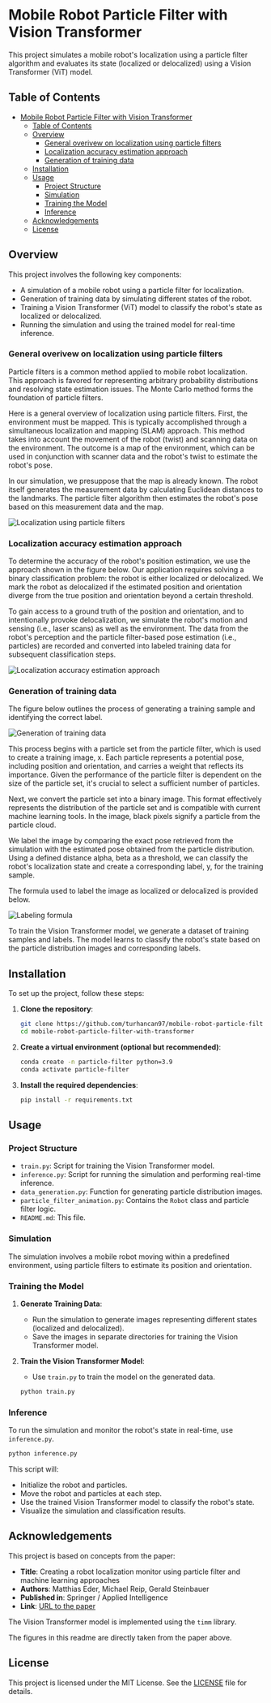 
# Mobile Robot Particle Filter with Vision Transformer

This project simulates a mobile robot's localization using a particle filter algorithm and evaluates its state (localized or delocalized) using a Vision Transformer (ViT) model.

## Table of Contents
- [Mobile Robot Particle Filter with Vision Transformer](#mobile-robot-particle-filter-with-vision-transformer)
  - [Table of Contents](#table-of-contents)
  - [Overview](#overview)
    - [General overivew on localization using particle filters](#general-overivew-on-localization-using-particle-filters)
    - [Localization accuracy estimation approach](#localization-accuracy-estimation-approach)
    - [Generation of training data](#generation-of-training-data)
  - [Installation](#installation)
  - [Usage](#usage)
    - [Project Structure](#project-structure)
    - [Simulation](#simulation)
    - [Training the Model](#training-the-model)
    - [Inference](#inference)
  - [Acknowledgements](#acknowledgements)
  - [License](#license)

## Overview

This project involves the following key components:
- A simulation of a mobile robot using a particle filter for localization.
- Generation of training data by simulating different states of the robot.
- Training a Vision Transformer (ViT) model to classify the robot's state as localized or delocalized.
- Running the simulation and using the trained model for real-time inference.

### General overivew on localization using particle filters

Particle filters is a common method applied to mobile robot localization. This approach is favored for representing arbitrary probability distributions and resolving state estimation issues. The Monte Carlo method forms the foundation of particle filters.

Here is a general overview of localization using particle filters. First, the environment must be mapped. This is typically accomplished through a simultaneous localization and mapping (SLAM) approach. This method takes into account the movement of the robot (twist) and scanning data on the environment. The outcome is a map of the environment, which can be used in conjunction with scanner data and the robot's twist to estimate the robot's pose.

In our simulation, we presuppose that the map is already known. The robot itself generates the measurement data by calculating Euclidean distances to the landmarks. The particle filter algorithm then estimates the robot's pose based on this measurement data and the map.

![Localization using particle filters](docs/images/particle-filter.png)

### Localization accuracy estimation approach

To determine the accuracy of the robot's position estimation, we use the approach shown in the figure below. Our application requires solving a binary classification problem: the robot is either localized or delocalized. We mark the robot as delocalized if the estimated position and orientation diverge from the true position and orientation beyond a certain threshold.

To gain access to a ground truth of the position and orientation, and to intentionally provoke delocalization, we simulate the robot's motion and sensing (i.e., laser scans) as well as the environment. The data from the robot's perception and the particle filter-based pose estimation (i.e., particles) are recorded and converted into labeled training data for subsequent classification steps.

![Localization accuracy estimation approach](docs/images/monitor.png)

### Generation of training data

The figure below outlines the process of generating a training sample and identifying the correct label.

![Generation of training data](docs/images/data-generation.png)

This process begins with a particle set from the particle filter, which is used to create a training image, x. Each particle represents a potential pose, including position and orientation, and carries a weight that reflects its importance. Given the performance of the particle filter is dependent on the size of the particle set, it's crucial to select a sufficient number of particles.

Next, we convert the particle set into a binary image. This format effectively represents the distribution of the particle set and is compatible with current machine learning tools. In the image, black pixels signify a particle from the particle cloud.

We label the image by comparing the exact pose retrieved from the simulation with the estimated pose obtained from the particle distribution. Using a defined distance alpha, beta as a threshold, we can classify the robot's localization state and create a corresponding label, y, for the training sample.

The formula used to label the image as localized or delocalized is provided below.

![Labeling formula](docs/images/labeling-formula.png)

To train the Vision Transformer model, we generate a dataset of training samples and labels. The model learns to classify the robot's state based on the particle distribution images and corresponding labels.

## Installation

To set up the project, follow these steps:

1. **Clone the repository**:
   ```bash
   git clone https://github.com/turhancan97/mobile-robot-particle-filter-with-transformer.git
   cd mobile-robot-particle-filter-with-transformer
   ```

2. **Create a virtual environment (optional but recommended)**:
   ```bash
   conda create -n particle-filter python=3.9
   conda activate particle-filter
   ```

3. **Install the required dependencies**:
   ```bash
   pip install -r requirements.txt
   ```

## Usage

### Project Structure

- `train.py`: Script for training the Vision Transformer model.
- `inference.py`: Script for running the simulation and performing real-time inference.
- `data_generation.py`: Function for generating particle distribution images.
- `particle_filter_animation.py`: Contains the `Robot` class and particle filter logic.
- `README.md`: This file.

### Simulation

The simulation involves a mobile robot moving within a predefined environment, using particle filters to estimate its position and orientation.

### Training the Model

1. **Generate Training Data**:
   - Run the simulation to generate images representing different states (localized and delocalized).
   - Save the images in separate directories for training the Vision Transformer model.

2. **Train the Vision Transformer Model**:
   - Use `train.py` to train the model on the generated data.
   ```bash
   python train.py
   ```

### Inference

To run the simulation and monitor the robot's state in real-time, use `inference.py`.

```bash
python inference.py
```

This script will:
- Initialize the robot and particles.
- Move the robot and particles at each step.
- Use the trained Vision Transformer model to classify the robot's state.
- Visualize the simulation and classification results.

## Acknowledgements

This project is based on concepts from the paper:

- **Title**: Creating a robot localization monitor using particle filter and machine learning approaches
- **Authors**: Matthias Eder, Michael Reip, Gerald Steinbauer
- **Published in**: Springer / Applied Intelligence
- **Link**: [URL to the paper](https://link.springer.com/article/10.1007/s10489-020-02157-6)

The Vision Transformer model is implemented using the `timm` library.

The figures in this readme are directly taken from the paper above.

## License

This project is licensed under the MIT License. See the [LICENSE](LICENSE) file for details.